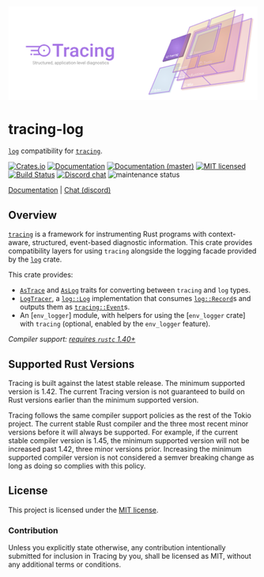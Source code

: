 ![Tracing — Structured, application-level diagnostics][splash]

[splash]: https://raw.githubusercontent.com/tokio-rs/tracing/master/assets/splash.svg

# tracing-log

[`log`] compatibility for [`tracing`].

[![Crates.io][crates-badge]][crates-url]
[![Documentation][docs-badge]][docs-url]
[![Documentation (master)][docs-master-badge]][docs-master-url]
[![MIT licensed][mit-badge]][mit-url]
[![Build Status][actions-badge]][actions-url]
[![Discord chat][discord-badge]][discord-url]
![maintenance status][maint-badge]

[Documentation][docs-url] | [Chat (discord)][discord-url]


[crates-badge]: https://img.shields.io/crates/v/tracing-log.svg
[crates-url]: https://crates.io/crates/tracing-log
[docs-badge]: https://docs.rs/tracing-log/badge.svg
[docs-url]: https://docs.rs/tracing-log
[docs-master-badge]: https://img.shields.io/badge/docs-master-blue
[docs-master-url]: https://tracing-rs.netlify.com/tracing_log
[mit-badge]: https://img.shields.io/badge/license-MIT-blue.svg
[mit-url]: LICENSE
[actions-badge]: https://github.com/tokio-rs/tracing/workflows/CI/badge.svg
[actions-url]:https://github.com/tokio-rs/tracing/actions?query=workflow%3ACI
[discord-badge]: https://img.shields.io/discord/500028886025895936?logo=discord&label=discord&logoColor=white
[discord-url]: https://discord.gg/EeF3cQw
[maint-badge]: https://img.shields.io/badge/maintenance-experimental-blue.svg

## Overview

[`tracing`] is a framework for instrumenting Rust programs with context-aware,
structured, event-based diagnostic information. This crate provides
compatibility layers for using `tracing` alongside the logging facade provided
by the [`log`] crate.

This crate provides:

- [`AsTrace`] and [`AsLog`] traits for converting between `tracing` and `log` types.
- [`LogTracer`], a [`log::Log`] implementation that consumes [`log::Record`]s
  and outputs them as [`tracing::Event`]s.
- An [`env_logger`] module, with helpers for using the [`env_logger` crate]
  with `tracing` (optional, enabled by the `env_logger` feature).

[`tracing`]: https://crates.io/crates/tracing
[`log`]: https://crates.io/crates/log
[`AsTrace`]: https://docs.rs/tracing-log/latest/tracing_log/trait.AsTrace.html
[`AsLog`]: https://docs.rs/tracing-log/latest/tracing_log/trait.AsLog.html
[`LogTracer`]: https://docs.rs/tracing-log/latest/tracing_log/struct.LogTracer.html
[`log::Log`]: https://docs.rs/log/latest/log/trait.Log.html
[`log::Record`]: https://docs.rs/log/latest/log/struct.Record.html
[`tracing::Subscriber`]: https://docs.rs/tracing/latest/tracing/trait.Subscriber.html
[`tracing::Event`]: https://docs.rs/tracing/latest/tracing/struct.Event.html

*Compiler support: [requires `rustc` 1.40+][msrv]*

[msrv]: #supported-rust-versions

## Supported Rust Versions

Tracing is built against the latest stable release. The minimum supported
version is 1.42. The current Tracing version is not guaranteed to build on Rust
versions earlier than the minimum supported version.

Tracing follows the same compiler support policies as the rest of the Tokio
project. The current stable Rust compiler and the three most recent minor
versions before it will always be supported. For example, if the current stable
compiler version is 1.45, the minimum supported version will not be increased
past 1.42, three minor versions prior. Increasing the minimum supported compiler
version is not considered a semver breaking change as long as doing so complies
with this policy.

## License

This project is licensed under the [MIT license](LICENSE).

### Contribution

Unless you explicitly state otherwise, any contribution intentionally submitted
for inclusion in Tracing by you, shall be licensed as MIT, without any additional
terms or conditions.
